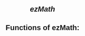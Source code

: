 <h2 align=center style="font-family:arial;font-size:20px"> <i>ezMath</i> </h2>
<h3 align=center style="font-family:arial;font-size:20px"> Functions of ezMath: </h3>
